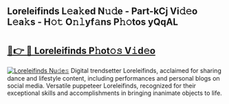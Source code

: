 ## Loreleifinds L𝚎a𝚔ed N𝚞𝚍e - Part-kCj Vi𝚍𝚎o L𝚎a𝚔s - H𝚘𝚝 O𝚗𝚕yf𝚊ns P𝚑𝚘tos yQqAL

# <h2><a href="http://kfbhv6w.oniu.top/?m=Loreleifinds">🔗👉 🔴 Loreleifinds P𝚑ot𝚘𝚜 V𝚒d𝚎o</a></h2>

[![Loreleifinds Nu𝚍e𝚜](https://i.imgur.com/0qMVB7G.gif)](http://kfbhv6w.oniu.top/?m=Loreleifinds)
Digital trendsetter Loreleifinds, acclaimed for sharing dance and lifestyle content, including performances and personal blogs on social media. Versatile puppeteer Loreleifinds, recognized for their exceptional skills and accomplishments in bringing inanimate objects to life.  
